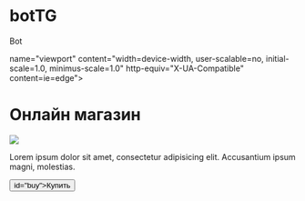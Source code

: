 # botTG
Bot
<!DOCTYPE html>
<html lang="ru">
<head>
    <meta charset="UTF-8">
    <meta> name="viewport"
          content="width=device-width, user-scalable=no, initial-scale=1.0, minimus-scale=1.0"
    <meta> http-equiv="X-UA-Compatible" content=ie=edge">
    <title>Shop</title>
</head>
<body>
    <div id="main">
      <h1>Онлайн магазин</h1>
      <img src="https://cdn-icon-png.flaticon.com/512/3595/3595455.png">
      <p>Lorem ipsum dolor sit amet, consectetur adipisicing elit. Accusantium ipsum magni, molestias.</p>
      <button> id="buy">Купить</button>
    </div>

</body>
</html>
